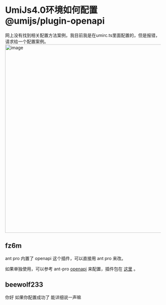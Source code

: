 # UmiJs4.0环境如何配置@umijs/plugin-openapi

网上没有找到相关配置方法案例，我目前我是在umirc.ts里面配置的，但是报错，请求给一个配置案例。
<img width="610" alt="image" src="https://github.com/umijs/umi/assets/105040671/79f02fe5-e05d-49ec-b78f-e267c7bd1ff9">

## fz6m

ant pro 内置了 openapi 这个插件，可以直接用 ant pro 来改。

如果单独使用，可以参考 ant-pro [openapi](https://github.com/ant-design/ant-design-pro/blob/753945ec3d561a81851c3d6861b365f0a837c711/config/config.ts#L137) 来配置，插件包在 [这里](https://github.com/umijs/umi-presets-pro/blob/master/packages/max-plugin-openapi/package.json) 。

## beewolf233

你好 如果你配置成功了 能详细说一声嘛
